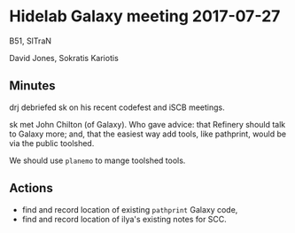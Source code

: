 # Hidelab Galaxy meeting 2017-07-27

B51, SITraN

David Jones, Sokratis Kariotis

## Minutes

drj debriefed sk on his recent codefest and iSCB meetings.

sk met John Chilton (of Galaxy).
Who gave advice: that Refinery should talk to Galaxy more; and,
that the easiest way add tools, like pathprint,
would be via the public toolshed.

We should use `planemo` to mange toolshed tools.

## Actions

- find and record location of existing `pathprint` Galaxy code,
- find and record location of ilya's existing notes for SCC.


